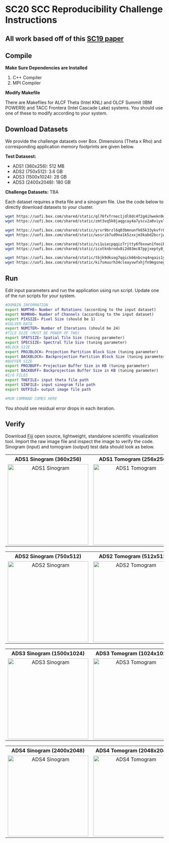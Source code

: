# SC20 SCC Reproducibility Challenge Instructions

## All work based off of this [SC19 paper](http://impact.crhc.illinois.edu/Shared/Papers/MemXCT_SC19.pdf)

## Compile

**Make Sure Dependencies are Installed**

1. C++ Compiler
2. MPI Compiler

**Modify Makefile**

There are Makefiles for ALCF Theta (Intel KNL) and OLCF Summit (IBM POWER9) and TACC Frontera (Intel Cascade Lake) systems. You should use one of these to modify according to your system.

## Download Datasets

We provide the challenge datasets over Box. Dimensions (Theta x Rho) and corresponding application memory footprints are given below.

**Test Datasest:**

* ADS1 (360x256): 512 MB
* ADS2 (750x512): 3.6 GB
* ADS3 (1500x1024): 28 GB
* ADS3 (2400x2048): 180 GB

**Challenge Datasets:**
TBA

Each dataset requires a theta file and a sinogram file. Use the code below to directly download datasets to your cluster.

```bash
wget https://uofi.box.com/shared/static/ql76fxfrnec1jdl8dc4f2g4ihwekn9oj -O ADS1_theta.bin
wget https://uofi.box.com/shared/static/zmt3vq5k0jaqgcay4a7yscv2a0viyxlc -O ADS1_sinogram.bin

wget https://uofi.box.com/shared/static/yrsr9brzl6q03bmnunfk65k33ykvfr8o -O ADS2_theta.bin
wget https://uofi.box.com/shared/static/wssrib7ud9na1k5zxxjm3kabd2bcrjwu -O ADS2_sinogram.bin

wget https://uofi.box.com/shared/static/vi1uiecpqqiz7rjtty6fbxxwn1feoib0 -O ADS3_theta.bin
wget https://uofi.box.com/shared/static/icxtknbrndv8i2d83mc87ppjxepty8jz -O ADS3_sinogram.bin

wget https://uofi.box.com/shared/static/tbjk9dksog7qqick66nbcnq4ngais1yd -O ADS4_theta.bin
wget https://uofi.box.com/shared/static/ki7smuurh34cleayvwfxhjfn9mgsnega -O ADS4_sinogram.bin
```


## Run 

Edit input parameters and run the application using run script. Update one of the run scripts for your system.

```bash
#DOMAIN INFORMATION
export NUMTHE= Number of Rotations (according to the input dataset)
export NUMRHO= Number of Channels (according to the input dataset)
export PIXSIZE= Pixel Size (should be 1)
#SOLVER DATA
export NUMITER= Number of Iterations (should be 24)
#TILE SIZE (MUST BE POWER OF TWO)
export SPATSIZE= Spatial Tile Size (tuning parameter)
export SPECSIZE= Spectral Tile Size (tuning parameter)
#BLOCK SIZE
export PROJBLOCK= Projection Partition Block Size (tuning parameter)
export BACKBLOCK= Backprojection Partition Block Size (tuning parameter)
#BUFFER SIZE
export PROJBUFF= Projection Buffer Size in KB (tuning parameter)
export BACKBUFF= Backprojection Buffer Size in KB (tuning parameter)
#I/O FILES
export THEFILE= input theta file path
export SINFILE= input sinogram file path
export OUTFILE= output image file path

#RUN COMMAND COMES HERE
```

You should see residual error drops in each iteration.

## Verify

Download [Fiji](https://fiji.sc) open source, lightweight, standalone scientific visualization tool. Import the raw image file and inspect the image to verify the code. Sinogram (input) and tomogram (output) test data should look as below.

<table>
  <tr>
    <th>ADS1 Sinogram (360x256)</th>
    <th>ADS1 Tomogram (256x256)</th>
  </tr>
  <tr valign="top">
    <td style="text-align:center"><img src="https://user-images.githubusercontent.com/15988772/91278602-0e326000-e74a-11ea-8d64-37dd8ce307e3.png" width="256" title="ADS1 Sinogram"></td>
    <td style="text-align:center"><img src="https://user-images.githubusercontent.com/15988772/91278668-22765d00-e74a-11ea-8e41-867c3ee286d6.png" width="256" title="ADS1 Tomogram" ></td>
  </tr>
</table>

<table>
  <tr>
    <th>ADS2 Sinogram (750x512)</th>
    <th>ADS2 Tomogram (512x512)</th>
  </tr>
  <tr valign="top">
    <td style="text-align:center"><img src="https://user-images.githubusercontent.com/15988772/91278678-2609e400-e74a-11ea-8fd0-e789b2427c44.png" width="256" title="ADS2 Sinogram"></td>
    <td style="text-align:center"><img src="https://user-images.githubusercontent.com/15988772/91278685-286c3e00-e74a-11ea-9238-9ffb6c12699e.png" width="256" title="ADS2 Tomogram" ></td>
  </tr>
</table>

<table>
  <tr>
    <th>ADS3 Sinogram (1500x1024)</th>
    <th>ADS3 Tomogram (1024x1024)</th>
  </tr>
  <tr valign="top">
    <td style="text-align:center"><img src="https://user-images.githubusercontent.com/15988772/91278696-2ace9800-e74a-11ea-8bcc-17be6f63e693.png" width="256" title="ADS3 Sinogram"></td>
    <td style="text-align:center"><img src="https://user-images.githubusercontent.com/15988772/91278705-2d30f200-e74a-11ea-9563-bad5bb6e2e48.png" width="256" title="ADS3 Tomogram" ></td>
  </tr>
</table>

<table>
  <tr>
    <th>ADS4 Sinogram (2400x2048)</th>
    <th>ADS4 Tomogram (2048x2048)</th>
  </tr>
  <tr valign="top">
    <td style="text-align:center"><img src="https://user-images.githubusercontent.com/15988772/91278713-2efab580-e74a-11ea-8b6d-e4265b96c8ab.png" width="256" title="ADS4 Sinogram"></td>
    <td style="text-align:center"><img src="https://user-images.githubusercontent.com/15988772/91278912-7123f700-e74a-11ea-8908-dbcfbb2e4dd7.png" width="256" title="ADS4 Tomogram" ></td>
  </tr>
</table>
